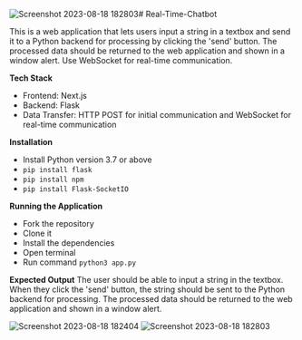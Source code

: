 ![Screenshot 2023-08-18 182803](https://github.com/Harshal1414/Real-Time-Chatbot/assets/102987398/7e9d70cb-53b2-4831-bf47-8320b0b95fa5)# Real-Time-Chatbot

This is a web application that lets users input a string in a textbox and send it to a Python backend for processing by clicking the 'send' button. The processed data should be returned to the web application and shown in a window alert. Use WebSocket for real-time communication.

**Tech Stack**
* Frontend: Next.js
* Backend: Flask
* Data Transfer: HTTP POST for initial communication and WebSocket for real-time communication

**Installation**
* Install Python version 3.7 or above
* `pip install flask`
* `pip install npm`
* `pip install Flask-SocketIO`

**Running the Application**
* Fork the repository
* Clone it
* Install the dependencies
* Open terminal
* Run command `python3 app.py`

**Expected Output**
The user should be able to input a string in the textbox. When they click the 'send' button, the string should be sent to the Python backend for processing. The processed data should be returned to the web application and shown in a window alert.

![Screenshot 2023-08-18 182404](https://github.com/Harshal1414/Real-Time-Chatbot/assets/102987398/1febf89a-e122-4da8-adae-e1d90b9b499c)
![Screenshot 2023-08-18 182803](https://github.com/Harshal1414/Real-Time-Chatbot/assets/102987398/495a1c86-1b44-4f8c-95a8-e591007beb9a)
